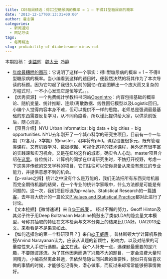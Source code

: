 ```yaml
---
title: COS每周精选：得II型糖尿病的概率 = 1 – 不得II型糖尿病的概率
date: '2013-12-17T00:13:31+00:00'
author: 霍志骥
categories:
  - 新闻通知
  - 网站导读
tags:
  - 每周精选
slug: probability-of-diabetesone-minus-not
---
```


本期投稿： [谢益辉](http://yihui.name/)   [魏太云](http://www.weibo.com/taiyun?topnav=1&wvr=5&topsug=1)  [冷静](http://www.weibo.com/p/1005051756465937/home?from=page_100505&mod=TAB#place)

  * [年度最糟糕的图形](http://andrewgelman.com/2013/12/13/now-heres-something-make-ed-tufte-spin-ummm-tuftes-still-around-actually-lets-just-say-wouldnt-like/)：它说明了这样一个事实：得II型糖尿病的概率 = 1 – 不得II型糖尿病的概率。当小编看到这样的题目时，便毅然决然的将其作为了本次导读的标题。因为它勾起了我很久以前的回忆–在妄图解出一个庞大而又复杂的方程式时，一不小心发现它是恒等式。。。
  * 【优秀资源】一个免费统计学教科书网站[OpenIntro](http://www.openintro.org)：内容包括基础的概率论、随机变量、统计推断、连续/离散数据、线性回归模型以及Logistic回归。小编个人觉得内容本身不难，但可以提供不一样的思路。老师总是强调最最基础的东西需要反复学习，从不同角度看，所以谨此提供给大家，以供茶前饭后，随心消遣。
  * 【项目介绍】NYU Urban informatics: big data + big cities = big opportunities. NYU去年刚开了一个城市科学的研究生项目，目前有一个一年期（12各月，3学期）的master，明年将有phd。课程设置很多元，既有管理类课程，又有机器学习、数据挖掘、可视化这样的技术课程，另外还有很丰富的实践课和实习机会。又是在纽约这样的城市，确实令人心动。master项目介绍在[这里](http://cusp.nyu.edu/ms-in-applied-urban-science-and-informatics/)。<span style="line-height: 1.5">各位统计、计算机的同学在申请研究生时，不妨打开视野，考虑一下这类非传统的交叉学科的项目，它们往往可以使你具备从来没有想过的专业能力，并提供意想不到的机会。</span>
  * 【p-value之辨】统计之中没有什么是万能的，我们无法把所有东西交给机器而完全期待机器的结果，在一个专业的统计学家眼中，什么方法都是可能是有问题的。这一次，我们把目标选为p-value。Statistical Research的一篇[博客](http://statistical-research.com/probabilities-and-p-values/?utm_source=rss&utm_medium=rss&utm_campaign=probabilities-and-p-values)，去年哥大统计的一篇论文[P Values and Statistical Practice](http://www.stat.columbia.edu/~gelman/research/published/pvalues3.pdf)都对此进行了讨论。
  * 【文本挖掘】【微博速递】来自[@王威廉](http://weibo.com/1657470871/A0fSjzvqN) 。 经过不懈的努力，Geoff Hinton及其弟子终于用Deep Boltzmann Machine捣鼓出了类似LDA的隐变量文本模型，号称其抽取的特征在文本检索与文本分类上的结果比LDA好。UAI2013[论文](http://t.cn/zQbzwVi)。来看看是不是果真如此。
  * 【如何选择你的第一个科研项目？】来自[@王威廉](http://weibo.com/1657470871/A0fSjzvqN) 。普林斯顿大学计算机系教授Arvind Narayanan认为，应该从课题的新颖性，影响力，以及对结果的可量度性来入手进行选题。[全文](http://t.cn/zRCbYtM)在此。我个人补充一点，选课题最重要的是兴趣，不要随波逐流。为了其他因素而选了兴趣不大的题目，一定会浪费大量时间精力。小编虽然离此甚远，但依然隐隐认同兴趣的重要性，貌似只有做喜欢做的事情的时候，才能够忘记得失，潜心做事，而反过来却常常能够把事情做好。

&nbsp;
